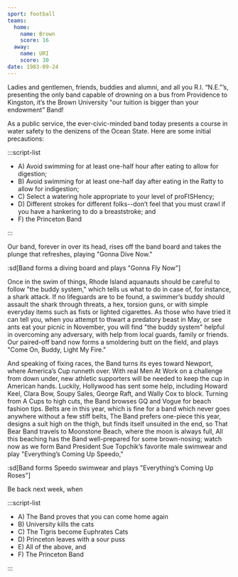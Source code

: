 ```yaml
---
sport: football
teams:
  home:
    name: Brown
    score: 16
  away:
    name: URI
    score: 30
date: 1983-09-24
---
```


Ladies and gentlemen, friends, buddies and alumni, and all you R.I. “N.E.”’s, presenting the only band capable of drowning on a bus from Providence to Kingston, it’s the Brown University "our tuition is bigger than your endowment" Band!

As a public service, the ever-civic-minded band today presents a course in water safety to the denizens of the Ocean State. Here are some initial precautions:

:::script-list

- A) Avoid swimming for at least one-half hour after eating to allow for digestion;
- B) Avoid swimming for at least one-half day after eating in the Ratty to allow for indigestion;
- C) Select a watering hole appropriate to your level of proFISHency;
- D) Different strokes for different folks--don’t feel that you must crawl if you have a hankering to do a breaststroke; and
- F) the Princeton Band

:::

Our band, forever in over its head, rises off the band board and takes the plunge that refreshes, playing "Gonna Dive Now."

:sd[Band forms a diving board and plays "Gonna Fly Now"]

Once in the swim of things, Rhode Island aquanauts should be careful to follow "the buddy system," which tells us what to do in case of, for instance, a shark attack. If no lifeguards are to be found, a swimmer’s buddy should assault the shark through threats, a hex, torsion guns, or with simple everyday items such as fists or lighted cigarettes. As those who have tried it can tell you, when you attempt to thwart a predatory beast in May, or see ants eat your picnic in November, you will find "the buddy system" helpful in overcoming any adversary, with help from local guards, family or friends. Our paired-off band now forms a smoldering butt on the field, and plays "Come On, Buddy, Light My Fire."

And speaking of fixing races, the Band turns its eyes toward Newport, where America’s Cup runneth over. With real Men At Work on a challenge from down under, new athletic supporters will be needed to keep the cup in American hands. Luckily, Hollywood has sent some help, including Howard Keel, Clara Bow, Soupy Sales, George Raft, and Wally Cox to block. Turning from A Cups to high cuts, the Band browses GQ and Vogue for beach fashion tips. Belts are in this year, which is fine for a band which never goes anywhere without a few stiff belts, The Band prefers one-piece this year, designs a suit high on the thigh, but finds itself unsuited in the end, so That Bear Band travels to Moonstone Beach, where the moon is always full, All this beaching has the Band well-prepared for some brown-nosing; watch now as we form Band President Sue Topchik’s favorite male swimwear and play "Everything’s Coming Up Speedo,"

:sd[Band forms Speedo swimwear and plays "Everything’s Coming Up Roses"]

Be back next week, when

:::script-list

- A) The Band proves that you can come home again
- B) University kills the cats
- C) The Tigris become Euphrates Cats
- D) Princeton leaves with a sour puss
- E) All of the above, and
- F) The Princeton Band

:::
